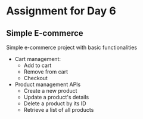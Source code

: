 # Assignment for Day 6

## Simple E-commerce
Simple e-commerce project with basic functionalities 
- Cart management: 
  - Add to cart
  - Remove from cart
  - Checkout
- Product management APIs
  - Create a new product
  - Update a product's details
  - Delete a product by its ID
  - Retrieve a list of all products
